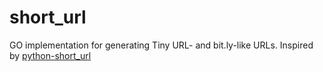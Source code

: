 # short_url
GO implementation for generating Tiny URL- and bit.ly-like URLs. Inspired by [python-short_url](https://github.com/Alir3z4/python-short_url)
